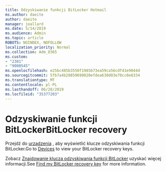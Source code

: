 ```yaml
---
title: Odzyskiwanie funkcji BitLocker Hotmail
ms.author: daeite
author: daeite
manager: joallard
ms.date: 5/14/2019
ms.audience: Admin
ms.topic: article
ROBOTS: NOINDEX, NOFOLLOW
localization_priority: Normal
ms.collection: Adm_O365
ms.custom:
- "2381"
- "9000545"
ms.openlocfilehash: e25bc485b3550f1985673ea59ca56cdf41e9044d
ms.sourcegitcommit: 5fb7a4b28859690020efdea630d03e70cc0e6334
ms.translationtype: MT
ms.contentlocale: pl-PL
ms.lasthandoff: 06/28/2019
ms.locfileid: "35377203"
---
```

# <a name="bitlocker-recovery"></a><span data-ttu-id="10ed9-102">Odzyskiwanie funkcji BitLocker</span><span class="sxs-lookup"><span data-stu-id="10ed9-102">BitLocker recovery</span></span>

<span data-ttu-id="10ed9-103">Przejdź do [urządzenia](https://account.microsoft.com/devices/recoverykey) , aby wyświetlić klucze odzyskiwania funkcji BitLocker.</span><span class="sxs-lookup"><span data-stu-id="10ed9-103">Go to [Devices](https://account.microsoft.com/devices/recoverykey) to view your BitLocker recovery keys.</span></span>

<span data-ttu-id="10ed9-104">Zobacz [Znajdowanie klucza odzyskiwania funkcji BitLocker](https://support.microsoft.com/help/4026181) uzyskać więcej informacji.</span><span class="sxs-lookup"><span data-stu-id="10ed9-104">See [Find my BitLocker recovery key](https://support.microsoft.com/help/4026181) for more information.</span></span>